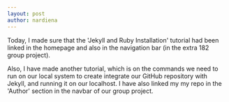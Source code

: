 ```yaml
---
layout: post
author: nardiena
---
```


Today, I made sure that the 'Jekyll and Ruby Installation' tutorial had been linked in the homepage and also in the navigation bar (in the extra 182 group project).

Also, I have made another tutorial, which is on the commands we need to run on our local system to create integrate our GitHub repository with Jekyll, and running it on our localhost. I have also linked my my repo in the 'Author' section in the navbar of our group project.
